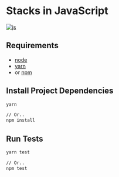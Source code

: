 # Stacks in JavaScript

[![js](https://github.com/claudemuller/data-structures/actions/workflows/stacks.js.yml/badge.svg)](https://github.com/claudemuller/data-structures/actions/workflows/stacks.js.yml)

## Requirements

- [node](https://nodejs.org/en)
- [yarn](https://yarnpkg.com/)
- or [npm](https://www.npmjs.com/)

## Install Project Dependencies

```bash
yarn

// Or..
npm install
```

## Run Tests

```bash
yarn test

// Or..
npm test
```

